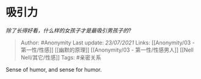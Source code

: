 # 吸引力
*除了长得好看，什么样的女孩子才是最吸引男孩子的?*

> Author: #Anonymity
Last update: *23/07/2021* 
Links: [[Anonymity/03 - 第一性/性感]] [[幽默的原理]] [[Anonymity/03 - 第一性/性感男人]] [[Nell Nell/其它/性感]]
Tags: #亲密关系 

 
Sense of humor, and sense for humor.



